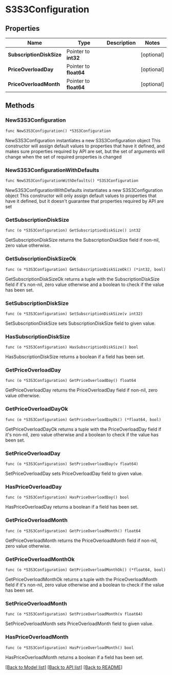 # S3S3Configuration

## Properties

Name | Type | Description | Notes
------------ | ------------- | ------------- | -------------
**SubscriptionDiskSize** | Pointer to **int32** |  | [optional] 
**PriceOverloadDay** | Pointer to **float64** |  | [optional] 
**PriceOverloadMonth** | Pointer to **float64** |  | [optional] 

## Methods

### NewS3S3Configuration

`func NewS3S3Configuration() *S3S3Configuration`

NewS3S3Configuration instantiates a new S3S3Configuration object
This constructor will assign default values to properties that have it defined,
and makes sure properties required by API are set, but the set of arguments
will change when the set of required properties is changed

### NewS3S3ConfigurationWithDefaults

`func NewS3S3ConfigurationWithDefaults() *S3S3Configuration`

NewS3S3ConfigurationWithDefaults instantiates a new S3S3Configuration object
This constructor will only assign default values to properties that have it defined,
but it doesn't guarantee that properties required by API are set

### GetSubscriptionDiskSize

`func (o *S3S3Configuration) GetSubscriptionDiskSize() int32`

GetSubscriptionDiskSize returns the SubscriptionDiskSize field if non-nil, zero value otherwise.

### GetSubscriptionDiskSizeOk

`func (o *S3S3Configuration) GetSubscriptionDiskSizeOk() (*int32, bool)`

GetSubscriptionDiskSizeOk returns a tuple with the SubscriptionDiskSize field if it's non-nil, zero value otherwise
and a boolean to check if the value has been set.

### SetSubscriptionDiskSize

`func (o *S3S3Configuration) SetSubscriptionDiskSize(v int32)`

SetSubscriptionDiskSize sets SubscriptionDiskSize field to given value.

### HasSubscriptionDiskSize

`func (o *S3S3Configuration) HasSubscriptionDiskSize() bool`

HasSubscriptionDiskSize returns a boolean if a field has been set.

### GetPriceOverloadDay

`func (o *S3S3Configuration) GetPriceOverloadDay() float64`

GetPriceOverloadDay returns the PriceOverloadDay field if non-nil, zero value otherwise.

### GetPriceOverloadDayOk

`func (o *S3S3Configuration) GetPriceOverloadDayOk() (*float64, bool)`

GetPriceOverloadDayOk returns a tuple with the PriceOverloadDay field if it's non-nil, zero value otherwise
and a boolean to check if the value has been set.

### SetPriceOverloadDay

`func (o *S3S3Configuration) SetPriceOverloadDay(v float64)`

SetPriceOverloadDay sets PriceOverloadDay field to given value.

### HasPriceOverloadDay

`func (o *S3S3Configuration) HasPriceOverloadDay() bool`

HasPriceOverloadDay returns a boolean if a field has been set.

### GetPriceOverloadMonth

`func (o *S3S3Configuration) GetPriceOverloadMonth() float64`

GetPriceOverloadMonth returns the PriceOverloadMonth field if non-nil, zero value otherwise.

### GetPriceOverloadMonthOk

`func (o *S3S3Configuration) GetPriceOverloadMonthOk() (*float64, bool)`

GetPriceOverloadMonthOk returns a tuple with the PriceOverloadMonth field if it's non-nil, zero value otherwise
and a boolean to check if the value has been set.

### SetPriceOverloadMonth

`func (o *S3S3Configuration) SetPriceOverloadMonth(v float64)`

SetPriceOverloadMonth sets PriceOverloadMonth field to given value.

### HasPriceOverloadMonth

`func (o *S3S3Configuration) HasPriceOverloadMonth() bool`

HasPriceOverloadMonth returns a boolean if a field has been set.


[[Back to Model list]](../README.md#documentation-for-models) [[Back to API list]](../README.md#documentation-for-api-endpoints) [[Back to README]](../README.md)


